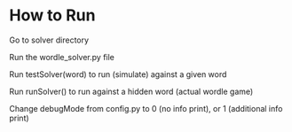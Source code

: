 # How to Run

Go to solver directory

Run the wordle_solver.py file

Run testSolver(word) to run (simulate) against a given word

Run runSolver() to run against a hidden word (actual wordle game)

Change debugMode from config.py to 0 (no info print), or 1 (additional info print)
